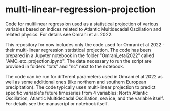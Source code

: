 # multi-linear-regression-projection
Code for multilinear regression used as a statistical projection of various variables based on indices related to Atlantic Multidecadal Oscillation and related physics. For details see Omrani et al. 2022.

This repository for now includes only the code used for Omrani et al 2022 - their multi-linear regression statistical projection. The code has been prepared in a Jupyter notebook in the folder "Omrani_etal2022" called "AMO_etc_projection.ipynb". The data necessary to run the script are provided in folders "txts" and "nc" next to the notebook. 

The code can be run for different parameters used in Omrani et al 2022 as well as some additional ones (like northern and southern European precipitation). The code typically uses multi-linear projection to predict specific variable's future timeseries from 4 variables: North Atlantic Oscillation, Atlantic Multidecadal Oscillation, sea ice, and the variable itself. For details see the manuscript or notebook itself.
